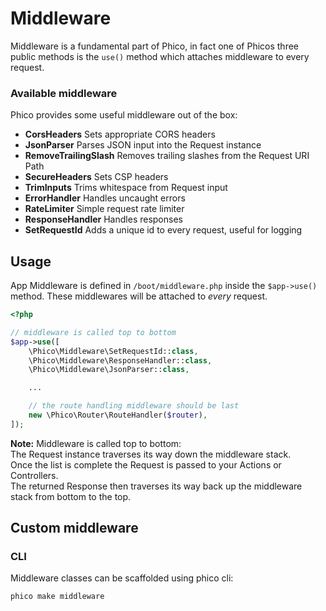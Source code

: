 # Middleware

Middleware is a fundamental part of Phico, in fact one of Phicos three public methods is the `use()` method which attaches middleware to every request.

### Available middleware

Phico provides some useful middleware out of the box:

- **CorsHeaders** Sets appropriate CORS headers
- **JsonParser** Parses JSON input into the Request instance
- **RemoveTrailingSlash** Removes trailing slashes from the Request URI Path
- **SecureHeaders** Sets CSP headers
- **TrimInputs** Trims whitespace from Request input
- **ErrorHandler** Handles uncaught errors
- **RateLimiter** Simple request rate limiter
- **ResponseHandler** Handles responses
- **SetRequestId** Adds a unique id to every request, useful for logging


## Usage

App Middleware is defined in `/boot/middleware.php` inside the `$app->use()` method.
These middlewares will be attached to _every_ request.

```php
<?php

// middleware is called top to bottom
$app->use([
    \Phico\Middleware\SetRequestId::class,
    \Phico\Middleware\ResponseHandler::class,
    \Phico\Middleware\JsonParser::class,

    ...

    // the route handling middleware should be last
    new \Phico\Router\RouteHandler($router),
]);
```
**Note:** Middleware is called top to bottom:
<br>The Request instance traverses its way down the middleware stack.
<br>Once the list is complete the Request is passed to your Actions or Controllers.
<br>The returned Response then traverses its way back up the middleware stack from bottom to the top.

## Custom middleware

### CLI

Middleware classes can be scaffolded using phico cli:

```sh
phico make middleware
```
